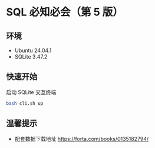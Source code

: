 # SQL 必知必会（第 5 版）

## 环境
- Ubuntu 24.04.1
- SQLite 3.47.2

## 快速开始

启动 SQLite 交互终端
```bash
bash cli.sh up
```

## 温馨提示
- 配套数据下载地址 https://forta.com/books/0135182794/
